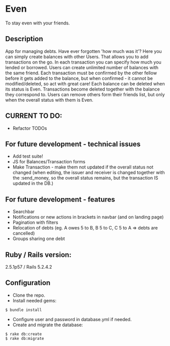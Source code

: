 # Even
To stay even with your friends.

## Description
App for managing debts. 
Have ever forgotten 'how much was it'? Here you can simply create balances with other Users. That allows you to add transactions on the go. In each transaction you can specify how much you lended or borrowed. Users can create unlimited number of balances with the same friend. Each transaction must be confirmed by the other fellow before it gets added to the balance, but when confirmed - it cannot be modified/deleted, so act with great care! Each balance can be deleted when its status is Even. Transactions become deleted together with the balance they correspond to. Users can remove others form their friends list, but only when the overall status with them is Even.

## CURRENT TO DO:

- Refactor TODOs

## For future development - technical issues
- Add test suite!
- JS for Balances/Transaction forms
- Make Transaction - make them not updated if the overall status not changed (when editing, the issuer and receiver is changed together with the :send_money, so the overall status remains, but the transaction IS updated in the DB.)

## For future development - features
- Searchbar
- Notifications or new actions in brackets in navbar (and on landing page)
- Pagination with filters
- Relocation of debts (eg. A owes 5 to B, B 5 to C, C 5 to A => debts are cancelled)
- Groups sharing one debt

## Ruby / Rails version:
2.5.1p57 / Rails 5.2.4.2

## Configuration
- Clone the repo.
- Install needed gems:
```
$ bundle install
```
- Configure user and password in database.yml if needed.
- Create and migrate the database:
```
$ rake db:create
$ rake db:migrate
```